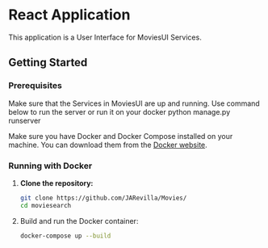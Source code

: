# React Application

This application is a User Interface for MoviesUI Services.

## Getting Started

### Prerequisites

Make sure that the Services in MoviesUI are up and running. Use command below to run the server or run it on your docker
python manage.py runserver

Make sure you have Docker and Docker Compose installed on your machine. You can download them from the [Docker website](https://www.docker.com/products/docker-desktop).

### Running with Docker

1. **Clone the repository:**

   ```sh
   git clone https://github.com/JARevilla/Movies/
   cd moviesearch
   
   ```
   
2. Build and run the Docker container:
    ```sh
    docker-compose up --build
    ```

